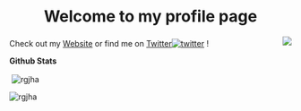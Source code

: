 ### 
<h1 align="center"> Welcome to my profile page </h1>  
<a href="https://komarev.com/ghpvc/?username=rgjha"><img align="right" src="https://komarev.com/ghpvc/?username=rgjha&color=orange" /></a>


<h3 align="center">  </p></h3>

Check out my [Website](https://rgjha.github.io) or find me on [Twitter](https://twitter.com/rgjha1989)[![twitter][1.1]][1] !
<!---💻 [site](https://rgjha.github.io)-->

[1.1]: http://i.imgur.com/wWzX9uB.png (twitter icon with padding)

[1]: http://www.twitter.com/rgjha1989


 <summary><b>Github Stats</b></summary>
 <p>&nbsp;<img align="center" src="https://github-readme-stats.vercel.app/api?username=rgjha&show_icons=true&locale=en&theme=algolia" alt="rgjha" /></p>

<p><img align="left" src="https://github-readme-stats.vercel.app/api/top-langs?username=rgjha&show_icons=true&theme=algolia&locale=en&layout=compact" alt="rgjha" /></p>  


